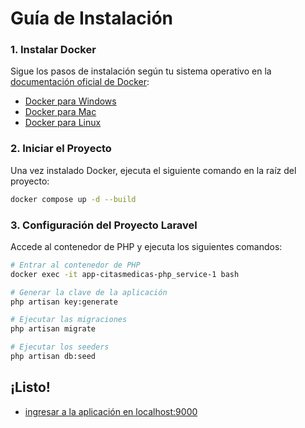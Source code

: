 # Guía de Instalación

### 1. Instalar Docker
Sigue los pasos de instalación según tu sistema operativo en la [documentación oficial de Docker](https://docs.docker.com/get-docker/):

- [Docker para Windows](https://docs.docker.com/desktop/install/windows-install/)
- [Docker para Mac](https://docs.docker.com/desktop/install/mac-install/)
- [Docker para Linux](https://docs.docker.com/engine/install/)

### 2. Iniciar el Proyecto

Una vez instalado Docker, ejecuta el siguiente comando en la raíz del proyecto:
```bash
docker compose up -d --build
```

### 3. Configuración del Proyecto Laravel

Accede al contenedor de PHP y ejecuta los siguientes comandos:

```bash
# Entrar al contenedor de PHP
docker exec -it app-citasmedicas-php_service-1 bash

# Generar la clave de la aplicación
php artisan key:generate

# Ejecutar las migraciones
php artisan migrate

# Ejecutar los seeders
php artisan db:seed
```

## ¡Listo!
- [ingresar a la aplicación en localhost:9000](http://localhost:9000)
